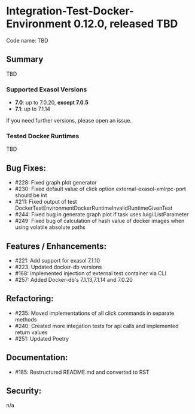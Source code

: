 # Integration-Test-Docker-Environment 0.12.0, released TBD

Code name: TBD

## Summary
TBD


### Supported Exasol Versions

* **7.0**: up to 7.0.20, **except 7.0.5**
* **7.1**: up to 7.1.14

If you need further versions, please open an issue.

### Tested Docker Runtimes
TBD


## Bug Fixes:
- #228: Fixed graph plot generator
- #230: Fixed default value of click option external-exasol-xmlrpc-port should be int
- #211: Fixed output of test DockerTestEnvironmentDockerRuntimeInvalidRuntimeGivenTest
- #244: Fixed bug in generate graph plot if task uses luigi.ListParameter
- #249: Fixed bug of calculation of hash value of docker images when using volatile absolute paths

## Features / Enhancements:

- #221: Add support for exasol 7.1.10
- #223: Updated docker-db versions
- #168: Implemented injection of external test container via CLI
- #257: Added Docker-db's 7.1.13,7.1.14 and 7.0.20

## Refactoring:

- #235: Moved implementations of all click commands in separate methods
- #240: Created more integation tests for api calls and implemented return values
- #251: Updated Poetry

## Documentation:
- #185: Restructured README.md and converted to RST

## Security:

n/a
